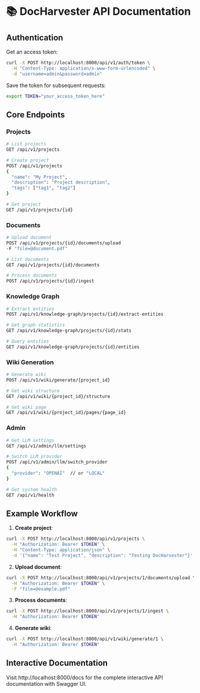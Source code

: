 # 📚 DocHarvester API Documentation

## Authentication

Get an access token:
```bash
curl -X POST http://localhost:8000/api/v1/auth/token \
  -H "Content-Type: application/x-www-form-urlencoded" \
  -d "username=admin&password=admin"
```

Save the token for subsequent requests:
```bash
export TOKEN="your_access_token_here"
```

## Core Endpoints

### Projects
```bash
# List projects
GET /api/v1/projects

# Create project
POST /api/v1/projects
{
  "name": "My Project",
  "description": "Project description",
  "tags": ["tag1", "tag2"]
}

# Get project
GET /api/v1/projects/{id}
```

### Documents
```bash
# Upload document
POST /api/v1/projects/{id}/documents/upload
-F "file=@document.pdf"

# List documents
GET /api/v1/projects/{id}/documents

# Process documents
POST /api/v1/projects/{id}/ingest
```

### Knowledge Graph
```bash
# Extract entities
POST /api/v1/knowledge-graph/projects/{id}/extract-entities

# Get graph statistics
GET /api/v1/knowledge-graph/projects/{id}/stats

# Query entities
GET /api/v1/knowledge-graph/projects/{id}/entities
```

### Wiki Generation
```bash
# Generate wiki
POST /api/v1/wiki/generate/{project_id}

# Get wiki structure
GET /api/v1/wiki/{project_id}/structure

# Get wiki page
GET /api/v1/wiki/{project_id}/pages/{page_id}
```

### Admin
```bash
# Get LLM settings
GET /api/v1/admin/llm/settings

# Switch LLM provider
POST /api/v1/admin/llm/switch_provider
{
  "provider": "OPENAI"  // or "LOCAL"
}

# Get system health
GET /api/v1/health
```

## Example Workflow

1. **Create project**:
```bash
curl -X POST http://localhost:8000/api/v1/projects \
  -H "Authorization: Bearer $TOKEN" \
  -H "Content-Type: application/json" \
  -d '{"name": "Test Project", "description": "Testing DocHarvester"}'
```

2. **Upload document**:
```bash
curl -X POST http://localhost:8000/api/v1/projects/1/documents/upload \
  -H "Authorization: Bearer $TOKEN" \
  -F "file=@example.pdf"
```

3. **Process documents**:
```bash
curl -X POST http://localhost:8000/api/v1/projects/1/ingest \
  -H "Authorization: Bearer $TOKEN"
```

4. **Generate wiki**:
```bash
curl -X POST http://localhost:8000/api/v1/wiki/generate/1 \
  -H "Authorization: Bearer $TOKEN"
```

## Interactive Documentation

Visit http://localhost:8000/docs for the complete interactive API documentation with Swagger UI. 